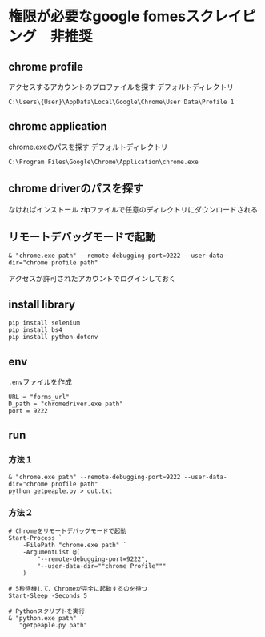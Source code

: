 # 権限が必要なgoogle fomesスクレイピング　非推奨
## chrome profile
アクセスするアカウントのプロファイルを探す
デフォルトディレクトリ
```
C:\Users\{User}\AppData\Local\Google\Chrome\User Data\Profile 1
```
## chrome application
chrome.exeのパスを探す
デフォルトディレクトリ
```
C:\Program Files\Google\Chrome\Application\chrome.exe
```

## chrome driverのパスを探す
なければインストール
zipファイルで任意のディレクトリにダウンロードされる

## リモートデバッグモードで起動
```
& "chrome.exe path" --remote-debugging-port=9222 --user-data-dir="chrome profile path"
```
アクセスが許可されたアカウントでログインしておく

## install library
```
pip install selenium
pip install bs4
pip install python-dotenv
```

## env
```.env```ファイルを作成
```
URL = "forms_url"
D_path = "chromedriver.exe path"
port = 9222
```

## run
### 方法１
```
& "chrome.exe path" --remote-debugging-port=9222 --user-data-dir="chrome profile path"
python getpeaple.py > out.txt
```
### 方法２
```
# Chromeをリモートデバッグモードで起動
Start-Process `
    -FilePath "chrome.exe path" `
    -ArgumentList @(
        "--remote-debugging-port=9222", 
        "--user-data-dir=""chrome Profile"""
    )

# 5秒待機して、Chromeが完全に起動するのを待つ
Start-Sleep -Seconds 5

# Pythonスクリプトを実行
& "python.exe path" `
   "getpeaple.py path"
```


